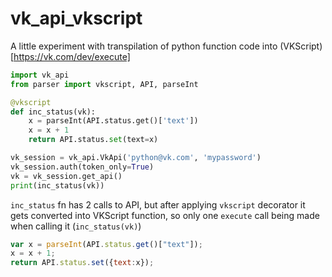 # vk_api_vkscript

A little experiment with transpilation of python function code
 into (VKScript)[https://vk.com/dev/execute]

```python
import vk_api
from parser import vkscript, API, parseInt

@vkscript
def inc_status(vk):
    x = parseInt(API.status.get()['text'])
    x = x + 1
    return API.status.set(text=x)

vk_session = vk_api.VkApi('python@vk.com', 'mypassword')
vk_session.auth(token_only=True)
vk = vk_session.get_api()
print(inc_status(vk))
```

`inc_status` fn has 2 calls to API, but after applying `vkscript` decorator
 it gets converted into VKScript function, so only one `execute` call being
 made when calling it (`inc_status(vk)`)

```js
var x = parseInt(API.status.get()["text"]);
x = x + 1;
return API.status.set({text:x});
```

